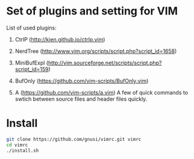 Set of plugins and setting for VIM
==================================

List of used plugins:
1. CtrlP (http://kien.github.io/ctrlp.vim)

2. NerdTree (http://www.vim.org/scripts/script.php?script_id=1658)

3. MiniBufExpl (http://vim.sourceforge.net/scripts/script.php?script_id=159)

4. BufOnly (https://github.com/vim-scripts/BufOnly.vim)

5. A (https://github.com/vim-scripts/a.vim)
A few of quick commands to swtich between source files and header files quickly.

Install
==================================
```bash
git clone https://github.com/gnusi/vimrc.git vimrc
cd vimrc
./install.sh
```
